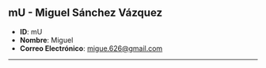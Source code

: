 
## mU - Miguel Sánchez Vázquez
- **ID**: mU
- **Nombre**: Miguel
- **Correo Electrónico**: migue.626@gmail.com
---

